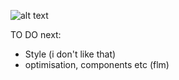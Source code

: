 ![alt text](https://imgur.com/s2lhqLe)

TO DO next: 
- Style (i don't like that)
- optimisation, components etc (flm)
